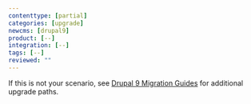 ```yaml
---
contenttype: [partial]
categories: [upgrade]
newcms: [drupal9]
product: [--]
integration: [--]
tags: [--]
reviewed: ""
---
```


If this is not your scenario, see [Drupal 9 Migration Guides](/drupal-9-migration) for additional upgrade paths.
